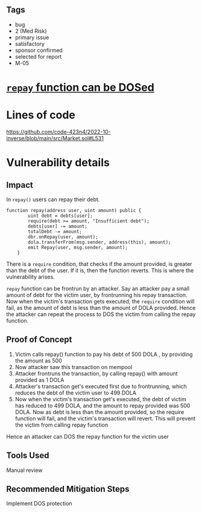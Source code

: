 ## Tags

- bug
- 2 (Med Risk)
- primary issue
- satisfactory
- sponsor confirmed
- selected for report
- M-05

# [`repay` function can be DOSed](https://github.com/code-423n4/2022-10-inverse-findings/issues/252) 

# Lines of code

https://github.com/code-423n4/2022-10-inverse/blob/main/src/Market.sol#L531


# Vulnerability details

## Impact
In `repay()` users can repay their debt.
```
function repay(address user, uint amount) public {
        uint debt = debts[user];
        require(debt >= amount, "Insufficient debt");
        debts[user] -= amount;
        totalDebt -= amount;
        dbr.onRepay(user, amount);
        dola.transferFrom(msg.sender, address(this), amount);
        emit Repay(user, msg.sender, amount);
    }
```

There is a `require` condition, that checks if the amount provided, is greater than the debt of the user. If it is, then the function reverts. This is where the vulnerability arises.

`repay` function can be frontrun by an attacker. Say an attacker pay a small amount of debt for the victim user, by frontrunning his repay transaction. Now when the victim's transaction gets executed, the `require` condition will fail, as the amount of debt is less than the amount of DOLA provided. Hence the attacker can repeat the process to DOS the victim from calling the repay function.


## Proof of Concept

1. Victim calls repay() function to pay his debt of 500 DOLA , by providing the amount as 500
2. Now attacker saw this transaction on mempool
3. Attacker frontruns the transaction, by calling repay() with amount provided as 1 DOLA
4. Attacker's transaction get's executed first due to frontrunning, which reduces the debt of the victim user to 499 DOLA
5. Now when the victim's transaction get's executed, the debt of victim has reduced to 499 DOLA, and the amount to repay provided was 500 DOLA. Now as debt is less than the amount provided, so the require function will fail, and the victim's transaction will revert.
This will prevent the victim from calling repay function

Hence an attacker can DOS the repay function for the victim user

## Tools Used
Manual review

## Recommended Mitigation Steps
Implement DOS protection